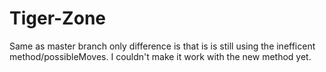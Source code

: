 # Tiger-Zone

Same as master branch only difference is that is is still using the inefficent method/possibleMoves. I couldn't make it work with the new method yet.
